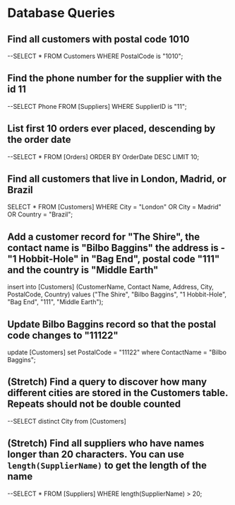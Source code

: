 # Database Queries

## Find all customers with postal code 1010
--SELECT * FROM Customers WHERE PostalCode is "1010";


## Find the phone number for the supplier with the id 11
--SELECT Phone FROM [Suppliers] WHERE SupplierID is "11";

## List first 10 orders ever placed, descending by the order date
--SELECT * FROM [Orders] ORDER BY OrderDate DESC LIMIT 10;

## Find all customers that live in London, Madrid, or Brazil
SELECT * FROM [Customers] WHERE City = "London" OR City = Madrid" OR Country = "Brazil";

## Add a customer record for "The Shire", the contact name is "Bilbo Baggins" the address is -"1 Hobbit-Hole" in "Bag End", postal code "111" and the country is "Middle Earth"
insert into [Customers] (CustomerName, Contact Name, Address, City, PostalCode, Country) 
values ("The Shire", "Bilbo Baggins", "1 Hobbit-Hole", "Bag End", "111", "Middle Earth");

## Update Bilbo Baggins record so that the postal code changes to "11122"
update [Customers] 
set PostalCode = "11122"
where ContactName = "Bilbo Baggins";


## (Stretch) Find a query to discover how many different cities are stored in the Customers table. Repeats should not be double counted
--SELECT distinct City from [Customers]

## (Stretch) Find all suppliers who have names longer than 20 characters. You can use `length(SupplierName)` to get the length of the name
--SELECT * FROM [Suppliers] 
WHERE length(SupplierName) > 20; 

